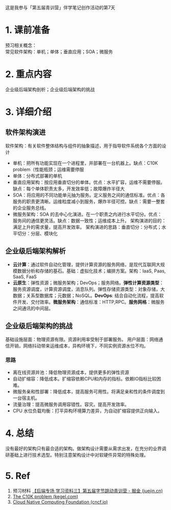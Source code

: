 这是我参与「第五届青训营」伴学笔记创作活动的第7天
# 1. 课前准备
预习相关概念：<br>
常见软件架构：单机；单体；垂直应用；SOA；微服务
# 2. 重点内容
企业级后端架构剖析；企业级后端架构的挑战
# 3. 详细介绍
## 软件架构演进
软件架构：有关软件整体结构与组件的抽象描述，用于指导软件系统各个方面的设计
- 单机：把所有功能实现在一个进程里，并部署在一台机器上。缺点：C10K problem（性能瓶颈；运维需要停服
- 单体：分布式部署的单机
- 垂直应用架构：按应用垂直切分的单体。优点：水平扩容，运维不需要停服。缺点：每个单体职责太多，开发效率低；故障爆炸半径大
- SOA：将应用的不同功能单元抽为服务。定义服务之间的通信标准。优点：各服务的职责更清晰。运维粒度减小到服务，爆炸半径可控。缺点：需要一整套的企业服务总线。
- 微服务架构：SOA 的去中心化演进。在一个职责之内进行水平切分。优点：服务间的通信更灵活。缺点：数据一致性；运维成本上升。
  架构演进的目的：满足上升的需求量，提高开发效率。
  架构演进的思路：垂直切分：分布式；水平切分：分层、模块化
## 企业级后端架构解析
- **云计算**：通过软件自动化管理，提供计算资源的服务网络，是现代互联网大规模数据分析和存储的基石。基础：虚拟化技术；编排方案。架构：IaaS, Paas, SaaS, FaaS
- **云原生**：弹性资源；微服务架构；DevOps；服务网络。**弹性计算资源类型**：服务资源调度，计算资源调度，消息队列。弹性存储资源类型：对象存储，大数据；关系型数据库；元数据；NoSQL。**DevOps**: 结合自动化流程，提高软件开发、交付效率。**微服务架构**：通信标准：HTTP,RPC。**服务网格**：微服务之间通讯的中间层。

## 企业级后端架构的挑战
基础设施层面：物理资源有限。资源利用率受制于部署服务。
用户层面：网络通信开销，网络抖动带来运维成本，异构环境下，不同实例资源水位不均。
### 思路
- 离在线资源并池：降低物理资源成本，提供更多的弹性资源
- 自动扩缩容：降低成本。扩缩容依赖CPU和内存的指标。依赖IO指标比较困难。
- 微服务亲和性部署：降低成本，提高服务可用性。将满足亲和性的条件调度到一台宿主机。
- 流量治理：提高微服务调用容错性。容灾。提高开发效率。
- CPU 水位负载均衡：打平异构环境算力差异，为自动扩缩容提供正向输入。
# 4. 总结
没有最好的架构只有最合适的架构。做架构设计需要从需求出发，在充分的业界调研基础上进行技术选型。特别注意架构设计中对软硬件异常的特殊处理。
# 5. Ref
1. 预习材料 [【后端专场 学习资料三】第五届字节跳动青训营 - 掘金 (juejin.cn)](https://juejin.cn/post/7193363381804335161/#heading-22)
2. [The C10K problem (kegel.com)](http://www.kegel.com/c10k.html)
3. [Cloud Native Computing Foundation (cncf.io)](https://www.cncf.io/)